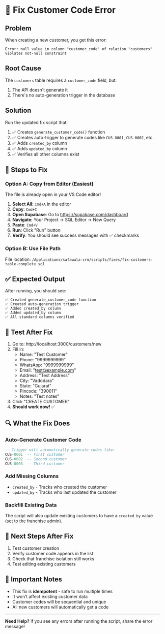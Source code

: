 # 🔧 Fix Customer Code Error

## Problem
When creating a new customer, you get this error:
```
Error: null value in column "customer_code" of relation "customers" violates not-null constraint
```

## Root Cause
The `customers` table requires a `customer_code` field, but:
1. The API doesn't generate it
2. There's no auto-generation trigger in the database

## Solution
Run the updated fix script that:
1. ✅ Creates `generate_customer_code()` function
2. ✅ Creates auto-trigger to generate codes like `CUS-0001`, `CUS-0002`, etc.
3. ✅ Adds `created_by` column
4. ✅ Adds `updated_by` column
5. ✅ Verifies all other columns exist

## 📝 Steps to Fix

### Option A: Copy from Editor (Easiest)
The file is already open in your VS Code editor!

1. **Select All**: `Cmd+A` in the editor
2. **Copy**: `Cmd+C`
3. **Open Supabase**: Go to https://supabase.com/dashboard
4. **Navigate**: Your Project → SQL Editor → New Query
5. **Paste**: `Cmd+V`
6. **Run**: Click "Run" button
7. **Verify**: You should see success messages with ✅ checkmarks

### Option B: Use File Path
File location: `/Applications/safawala-crm/scripts/fixes/fix-customers-table-complete.sql`

## ✅ Expected Output
After running, you should see:
```
✅ Created generate_customer_code function
✅ Created auto-generation trigger
✅ Added created_by column
✅ Added updated_by column
✅ All standard columns verified
```

## 🧪 Test After Fix

1. Go to: http://localhost:3000/customers/new
2. Fill in:
   - Name: "Test Customer"
   - Phone: "9999999999"
   - WhatsApp: "9999999999"
   - Email: "test@example.com"
   - Address: "Test Address"
   - City: "Vadodara"
   - State: "Gujarat"
   - Pincode: "390011"
   - Notes: "Test notes"
3. Click "CREATE CUSTOMER"
4. **Should work now!** ✅

## 🔍 What the Fix Does

### Auto-Generate Customer Code
```sql
-- Trigger will automatically generate codes like:
CUS-0001  -- First customer
CUS-0002  -- Second customer
CUS-0003  -- Third customer
```

### Add Missing Columns
- `created_by` - Tracks who created the customer
- `updated_by` - Tracks who last updated the customer

### Backfill Existing Data
The script will also update existing customers to have a `created_by` value (set to the franchise admin).

## 🎯 Next Steps After Fix
1. Test customer creation
2. Verify customer code appears in the list
3. Check that franchise isolation still works
4. Test editing existing customers

## 📌 Important Notes
- This fix is **idempotent** - safe to run multiple times
- It won't affect existing customer data
- Customer codes will be sequential and unique
- All new customers will automatically get a code

---

**Need Help?** If you see any errors after running the script, share the error message!

